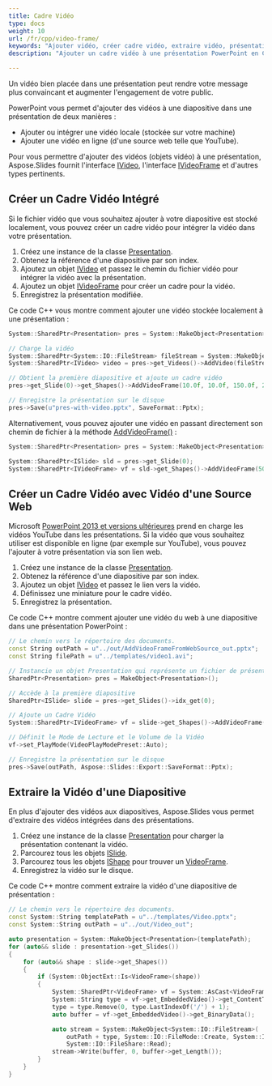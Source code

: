 ```yaml
---
title: Cadre Vidéo
type: docs
weight: 10
url: /fr/cpp/video-frame/
keywords: "Ajouter vidéo, créer cadre vidéo, extraire vidéo, présentation PowerPoint, C++, CPP, Aspose.Slides pour C++"
description: "Ajouter un cadre vidéo à une présentation PowerPoint en C++"

---
```


Un vidéo bien placée dans une présentation peut rendre votre message plus convaincant et augmenter l'engagement de votre public.

PowerPoint vous permet d'ajouter des vidéos à une diapositive dans une présentation de deux manières :

* Ajouter ou intégrer une vidéo locale (stockée sur votre machine)
* Ajouter une vidéo en ligne (d'une source web telle que YouTube).

Pour vous permettre d'ajouter des vidéos (objets vidéo) à une présentation, Aspose.Slides fournit l'interface [IVideo](https://reference.aspose.com/slides/cpp/aspose.slides/ivideo/), l'interface [IVideoFrame](https://reference.aspose.com/slides/cpp/aspose.slides/ivideoframe/) et d'autres types pertinents.

## **Créer un Cadre Vidéo Intégré**

Si le fichier vidéo que vous souhaitez ajouter à votre diapositive est stocké localement, vous pouvez créer un cadre vidéo pour intégrer la vidéo dans votre présentation.

1. Créez une instance de la classe [Presentation](https://reference.aspose.com/slides/cpp/aspose.slides/presentation/).
1. Obtenez la référence d'une diapositive par son index.
1. Ajoutez un objet [IVideo](https://reference.aspose.com/slides/cpp/aspose.slides/ivideo/) et passez le chemin du fichier vidéo pour intégrer la vidéo avec la présentation.
1. Ajoutez un objet [IVideoFrame](https://reference.aspose.com/slides/cpp/aspose.slides/ivideoframe/) pour créer un cadre pour la vidéo.
1. Enregistrez la présentation modifiée.

Ce code C++ vous montre comment ajouter une vidéo stockée localement à une présentation :

```c++
System::SharedPtr<Presentation> pres = System::MakeObject<Presentation>(u"pres.pptx");

// Charge la vidéo
System::SharedPtr<System::IO::FileStream> fileStream = System::MakeObject<System::IO::FileStream>(u"Wildlife.mp4", System::IO::FileMode::Open, System::IO::FileAccess::Read);
System::SharedPtr<IVideo> video = pres->get_Videos()->AddVideo(fileStream, LoadingStreamBehavior::KeepLocked);

// Obtient la première diapositive et ajoute un cadre vidéo
pres->get_Slide(0)->get_Shapes()->AddVideoFrame(10.0f, 10.0f, 150.0f, 250.0f, video);

// Enregistre la présentation sur le disque
pres->Save(u"pres-with-video.pptx", SaveFormat::Pptx);
```

Alternativement, vous pouvez ajouter une vidéo en passant directement son chemin de fichier à la méthode [AddVideoFrame()](https://reference.aspose.com/slides/cpp/aspose.slides/ishapecollection/addvideoframe/) :

``` c++
System::SharedPtr<Presentation> pres = System::MakeObject<Presentation>();

System::SharedPtr<ISlide> sld = pres->get_Slide(0);
System::SharedPtr<IVideoFrame> vf = sld->get_Shapes()->AddVideoFrame(50.0f, 150.0f, 300.0f, 150.0f, u"video1.avi");
```


## **Créer un Cadre Vidéo avec Vidéo d'une Source Web**

Microsoft [PowerPoint 2013 et versions ultérieures](https://support.microsoft.com/en-us/office/versions-of-powerpoint-that-support-online-videos-2a0e184d-af50-4da9-b530-e4355ac436a9?ui=en-us&rs=en-us&ad=us) prend en charge les vidéos YouTube dans les présentations. Si la vidéo que vous souhaitez utiliser est disponible en ligne (par exemple sur YouTube), vous pouvez l'ajouter à votre présentation via son lien web.

1. Créez une instance de la classe [Presentation](https://reference.aspose.com/slides/cpp/aspose.slides/presentation/).
1. Obtenez la référence d'une diapositive par son index.
1. Ajoutez un objet [IVideo](https://reference.aspose.com/slides/cpp/aspose.slides/ivideo/) et passez le lien vers la vidéo.
1. Définissez une miniature pour le cadre vidéo.
1. Enregistrez la présentation.

Ce code C++ montre comment ajouter une vidéo du web à une diapositive dans une présentation PowerPoint :

```c++
// Le chemin vers le répertoire des documents.
const String outPath = u"../out/AddVideoFrameFromWebSource_out.pptx";
const String filePath = u"../templates/video1.avi";

// Instancie un objet Presentation qui représente un fichier de présentation
SharedPtr<Presentation> pres = MakeObject<Presentation>();

// Accède à la première diapositive
SharedPtr<ISlide> slide = pres->get_Slides()->idx_get(0);

// Ajoute un Cadre Vidéo
System::SharedPtr<IVideoFrame> vf = slide->get_Shapes()->AddVideoFrame(10, 10, 427, 240,u"https://www.youtube.com/embed/Tj75Arhq5ho");

// Définit le Mode de Lecture et le Volume de la Vidéo
vf->set_PlayMode(VideoPlayModePreset::Auto);

// Enregistre la présentation sur le disque
pres->Save(outPath, Aspose::Slides::Export::SaveFormat::Pptx);
```

## **Extraire la Vidéo d'une Diapositive**

En plus d'ajouter des vidéos aux diapositives, Aspose.Slides vous permet d'extraire des vidéos intégrées dans des présentations.

1. Créez une instance de la classe [Presentation](https://reference.aspose.com/slides/cpp/aspose.slides/presentation/) pour charger la présentation contenant la vidéo.
2. Parcourez tous les objets [ISlide](https://reference.aspose.com/slides/cpp/aspose.slides/islide/).
3. Parcourez tous les objets [IShape](https://reference.aspose.com/slides/cpp/aspose.slides/ishape/) pour trouver un [VideoFrame](https://reference.aspose.com/slides/cpp/aspose.slides/videoframe/).
4. Enregistrez la vidéo sur le disque.

Ce code C++ montre comment extraire la vidéo d'une diapositive de présentation :

```c++
// Le chemin vers le répertoire des documents.
const System::String templatePath = u"../templates/Video.pptx";
const System::String outPath = u"../out/Video_out";

auto presentation = System::MakeObject<Presentation>(templatePath);
for (auto&& slide : presentation->get_Slides())
{
    for (auto&& shape : slide->get_Shapes())
    {
        if (System::ObjectExt::Is<VideoFrame>(shape))
        {
            System::SharedPtr<VideoFrame> vf = System::AsCast<VideoFrame>(shape);
            System::String type = vf->get_EmbeddedVideo()->get_ContentType();
            type = type.Remove(0, type.LastIndexOf('/') + 1);
            auto buffer = vf->get_EmbeddedVideo()->get_BinaryData();

            auto stream = System::MakeObject<System::IO::FileStream>(
                outPath + type, System::IO::FileMode::Create, System::IO::FileAccess::Write,
                System::IO::FileShare::Read);
            stream->Write(buffer, 0, buffer->get_Length());
        }
    }
}
```